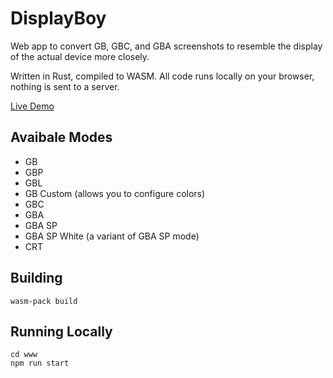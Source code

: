 # DisplayBoy
Web app to convert GB, GBC, and GBA screenshots to resemble the display of the actual device more closely.

Written in Rust, compiled to WASM. All code runs locally on your browser, nothing is sent to a server.

[Live Demo](https://coding-fish-1989.github.io/displayboy/)

## Avaibale Modes
- GB
- GBP
- GBL
- GB Custom (allows you to configure colors)
- GBC
- GBA
- GBA SP
- GBA SP White (a variant of GBA SP mode)
- CRT

## Building
```
wasm-pack build
```

## Running Locally
```
cd www
npm run start
```
